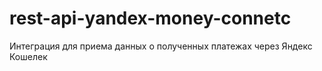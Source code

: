 # rest-api-yandex-money-connetc
Интеграция для приема данных о полученных платежах через Яндекс Кошелек
